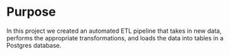 # Purpose
In this project we created an automated ETL pipeline that takes in new data, performs the appropriate transformations, and loads the data into tables in a Postgres database.
